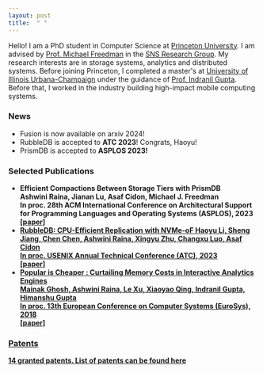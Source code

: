 ```yaml
---
layout: post
title:  " "
---
```


Hello! I am a PhD student in Computer Science at <a href="https://www.cs.princeton.edu">Princeton University</a>. I am advised by <a href="https://www.cs.princeton.edu/~mfreed/">Prof. Michael Freedman</a> in the <a href="https://sns.cs.princeton.edu">SNS Research Group</a>. My research interests are in storage systems, analytics and distributed systems. Before joining Princeton, I completed a master's at <a href="https://cs.illinois.edu">University of Illinois Urbana-Champaign</a> under the guidance of <a href="http://indy.cs.illinois.edu">Prof. Indranil Gupta</a>. Before that, I worked in the industry building high-impact mobile computing systems.

### News

* Fusion is now available on arxiv 2024!
* RubbleDB is accepted to <b>ATC 2023</b>! Congrats, Haoyu!
* PrismDB is accepted to <b>ASPLOS 2023<b>!

### Selected Publications

* <b>Efficient Compactions Between Storage Tiers with PrismDB</b><br>
<b>Ashwini Raina</b>, Jianan Lu, Asaf Cidon, Michael J. Freedman<br>
In proc. 28th ACM International Conference on Architectural Support for Programming Languages and Operating Systems (ASPLOS), 2023<br>
<a href="https://dl.acm.org/doi/10.1145/3582016.3582052">[paper]
* <b>RubbleDB: CPU-Efficient Replication with NVMe-oF</b>
Haoyu Li, Sheng Jiang, Chen Chen, <b>Ashwini Raina</b>, Xingyu Zhu, Changxu Luo, Asaf Cidon<br>
In proc. USENIX Annual Technical Conference (ATC), 2023<br>
<a href="https://www.usenix.org/system/files/atc23-li-haoyu.pdf">[paper]
* <b>Popular is Cheaper : Curtailing Memory Costs in Interactive Analytics Engines</b><br>
Mainak Ghosh, <b>Ashwini Raina</b>, Le Xu, Xiaoyao Qing, Indranil Gupta, Himanshu Gupta<br>
In proc. 13th European Conference on Computer Systems (EuroSys), 2018<br>
<a href="https://dl.acm.org/doi/pdf/10.1145/3190508.3190542">[paper]

### Patents
14 granted patents. List of patents can be found <a href="https://scholar.google.com/citations?user=Q_VanJ8AAAAJ&hl=en&oi=ao">here</a>

<!-- ### Teaching

TBD -->
